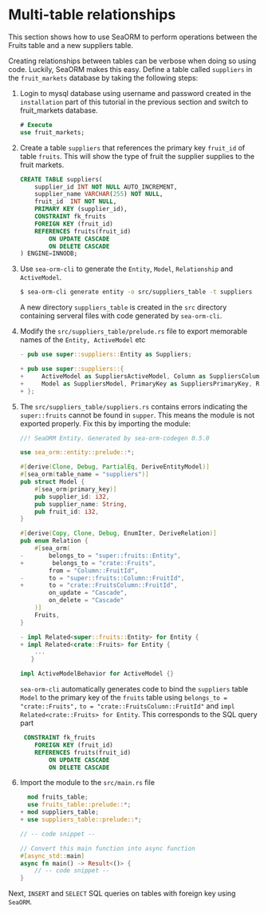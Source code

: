 # Multi-table relationships

This section shows how to use SeaORM to perform operations between the Fruits table and a new suppliers table.

Creating relationships between tables can be verbose when doing so using code. Luckily, SeaORM makes this easy. Define a table called `suppliers` in the `fruit_markets` database by taking the following steps:

1. Login to mysql database using username and password created in the `installation` part of this tutorial in the previous section and switch to fruit_markets database.

   ```sql
   # Execute 
   use fruit_markets;
   ```

2. Create a table `suppliers` that references the primary key `fruit_id` of table `fruits`. This will show the type of fruit the supplier supplies to the fruit markets.

   ```sql
   CREATE TABLE suppliers(
       supplier_id INT NOT NULL AUTO_INCREMENT,
       supplier_name VARCHAR(255) NOT NULL,
       fruit_id  INT NOT NULL,  
       PRIMARY KEY (supplier_id),
       CONSTRAINT fk_fruits
       FOREIGN KEY (fruit_id) 
       REFERENCES fruits(fruit_id)
           ON UPDATE CASCADE
           ON DELETE CASCADE
   ) ENGINE=INNODB;
   ```

3. Use `sea-orm-cli` to generate the `Entity`, `Model`, `Relationship` and `ActiveModel`.

   ```sh
   $ sea-orm-cli generate entity -o src/suppliers_table -t suppliers
   ```

   A new directory `suppliers_table` is created in the `src` directory containing serveral files with code generated by `sea-orm-cli`.

4. Modify the `src/suppliers_table/prelude.rs` file to export memorable names of the `Entity, ActiveModel` etc

   ```rust
   - pub use super::suppliers::Entity as Suppliers;
   
   + pub use super::suppliers::{
   +     ActiveModel as SuppliersActiveModel, Column as SuppliersColumn, Entity as Suppliers,
   +     Model as SuppliersModel, PrimaryKey as SuppliersPrimaryKey, Relation as SuppliersRelation,
   + };
   
   ```

5. The `src/suppliers_table/suppliers.rs` contains errors indicating the `super::fruits` cannot be found in `supper`. This means the module is not exported properly. Fix this by importing the module:

   ```rust
   //! SeaORM Entity. Generated by sea-orm-codegen 0.5.0
   
   use sea_orm::entity::prelude::*;
   
   #[derive(Clone, Debug, PartialEq, DeriveEntityModel)]
   #[sea_orm(table_name = "suppliers")]
   pub struct Model {
       #[sea_orm(primary_key)]
       pub supplier_id: i32,
       pub supplier_name: String,
       pub fruit_id: i32,
   }
   
   #[derive(Copy, Clone, Debug, EnumIter, DeriveRelation)]
   pub enum Relation {
       #[sea_orm(
   -       belongs_to = "super::fruits::Entity",
   +		belongs_to = "crate::Fruits",
           from = "Column::FruitId",
   -       to = "super::fruits::Column::FruitId",
   +       to = "crate::FruitsColumn::FruitId",
           on_update = "Cascade",
           on_delete = "Cascade"
       )]
       Fruits,
   }
   
   - impl Related<super::fruits::Entity> for Entity {
   + impl Related<crate::Fruits> for Entity {
       ...
      }
   
   impl ActiveModelBehavior for ActiveModel {}
   ```

   `sea-orm-cli` automatically generates code to bind the `suppliers` table `Model` to the primary key of the `fruits` table using `belongs_to = "crate::Fruits",` `to = "crate::FruitsColumn::FruitId"` and `impl Related<crate::Fruits> for Entity`. This corresponds to the SQL query part

   ```sql
    CONSTRAINT fk_fruits
       FOREIGN KEY (fruit_id) 
       REFERENCES fruits(fruit_id)
           ON UPDATE CASCADE
           ON DELETE CASCADE
   ```

6. Import the module to the `src/main.rs` file

   ```rust
     mod fruits_table;
     use fruits_table::prelude::*;
   + mod suppliers_table;
   + use suppliers_table::prelude::*;
   
   // -- code snippet --
   
   // Convert this main function into async function
   #[async_std::main]
   async fn main() -> Result<()> {
       // -- code snippet --
   }
   ```

   

Next, `INSERT` and `SELECT` SQL queries on tables with foreign key using `SeaORM`.
